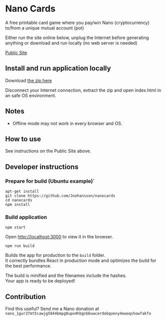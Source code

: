
# Nano Cards

A free printable card game where you pay/win Nano (cryptocurrency) to/from a unique mutual account (pot)

Either run the site online below, unplug the Internet before generating anything or download and run locally (no web server is needed)

[Public Site](https://joohansson.github.io/nanocards/)

## Install and run application locally

Download [the zip here](https://github.com/Joohansson/nanocards/raw/master/nanocards.zip)

Disconnect your Internet connection, extract the zip and open index.html in an safe OS environment.

## Notes

* Offline mode may not work in every browser and OS.

## How to use

See instructions on the Public Site above.

## Developer instructions

### Prepare for build (Ubuntu example)`

`apt-get install`\
`git clone https://github.com/Joohansson/nanocards`\
`cd nanocards`\
`npm install`

### Build application

`npm start`

Open [http://localhost:3000](http://localhost:3000) to view it in the browser.

`npm run build`

Builds the app for production to the `build` folder.<br>
It correctly bundles React in production mode and optimizes the build for the best performance.

The build is minified and the filenames include the hashes.<br>
Your app is ready to be deployed!


## Contribution

Find this useful? Send me a Nano donation at `nano_1gur37mt5cawjg5844bmpg8upo4hbgnbbuwcerdobqoeny4ewoqshowfakfo`
